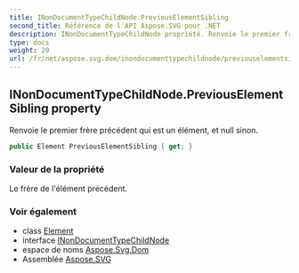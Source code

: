 ```yaml
---
title: INonDocumentTypeChildNode.PreviousElementSibling
second_title: Référence de l'API Aspose.SVG pour .NET
description: INonDocumentTypeChildNode propriété. Renvoie le premier frère précédent qui est un élément et null sinon.
type: docs
weight: 20
url: /fr/net/aspose.svg.dom/inondocumenttypechildnode/previouselementsibling/
---
```

## INonDocumentTypeChildNode.PreviousElementSibling property

Renvoie le premier frère précédent qui est un élément, et null sinon.

```csharp
public Element PreviousElementSibling { get; }
```

### Valeur de la propriété

Le frère de l'élément précédent.

### Voir également

* class [Element](../../element/)
* interface [INonDocumentTypeChildNode](../)
* espace de noms [Aspose.Svg.Dom](../../inondocumenttypechildnode/)
* Assemblée [Aspose.SVG](../../../)


